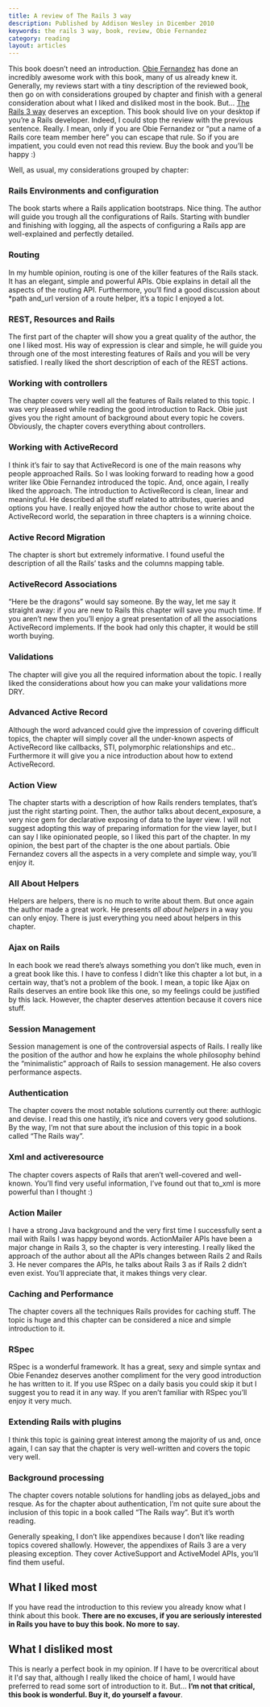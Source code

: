 ```yaml
---
title: A review of The Rails 3 way
description: Published by Addison Wesley in Dicember 2010
keywords: the rails 3 way, book, review, Obie Fernandez
category: reading
layout: articles
---
```


This book doesn’t need an introduction. [Obie
Fernandez](http://obiefernandez.com/) has done an incredibly awesome work with
this book, many of us already knew it. Generally, my reviews start with a tiny
description of the reviewed book, then go on with considerations grouped by
chapter and finish with a general consideration about what I liked and
disliked most in the book. But… [The Rails 3 way](http://tr3w.com/) deserves
an exception. This book should live on your desktop if you’re a Rails
developer. Indeed, I could stop the review with the previous sentence. Really.
I mean, only if you are Obie Fernandez or “put a name of a Rails core team
member here” you can escape that rule. So if you are impatient, you could even
not read this review. Buy the book and you’ll be happy :)

Well, as usual, my considerations grouped by chapter:

### Rails Environments and configuration

The book starts where a Rails application bootstraps. Nice thing. The author
will guide you trough all the configurations of Rails. Starting with bundler
and finishing with logging, all the aspects of configuring a Rails app are
well-explained and perfectly detailed.

### Routing

In my humble opinion, routing is one of the killer features of the Rails
stack. It has an elegant, simple and powerful APIs. Obie explains in detail
all the aspects of the routing API. Furthermore, you’ll find a good discussion
about \*path and\_url version of a route helper, it’s a topic I enjoyed a lot.

### REST, Resources and Rails

The first part of the chapter will show you a great quality of the author, the
one I liked most. His way of expression is clear and simple, he will guide you
through one of the most interesting features of Rails and you will be very
satisfied. I really liked the short description of each of the REST actions.

### Working with controllers

The chapter covers very well all the features of Rails related to this topic.
I was very pleased while reading the good introduction to Rack. Obie just
gives you the right amount of background about every topic he covers.
Obviously, the chapter covers everything about controllers.

### Working with ActiveRecord

I think it’s fair to say that ActiveRecord is one of the main reasons why
people approached Rails. So I was looking forward to reading how a good writer
like Obie Fernandez introduced the topic. And, once again, I really liked the
approach. The introduction to ActiveRecord is clean, linear and meaningful. He
described all the stuff related to attributes, queries and options you have. I
really enjoyed how the author chose to write about the ActiveRecord world, the
separation in three chapters is a winning choice.

### Active Record Migration

The chapter is short but extremely informative. I found useful the description
of all the Rails’ tasks and the columns mapping table.

### ActiveRecord Associations

“Here be the dragons” would say someone. By the way, let me say it straight
away: if you are new to Rails this chapter will save you much time. If you
aren’t new then you’ll enjoy a great presentation of all the associations
ActiveRecord implements. If the book had only this chapter, it would be still
worth buying.

### Validations

The chapter will give you all the required information about the topic. I
really liked the considerations about how you can make your validations more
DRY.

### Advanced Active Record

Although the word advanced could give the impression of covering difficult
topics, the chapter will simply cover all the under-known aspects of
ActiveRecord like callbacks, STI, polymorphic relationships and etc..
Furthermore it will give you a nice introduction about how to extend
ActiveRecord.

### Action View

The chapter starts with a description of how Rails renders templates, that’s
just the right starting point. Then, the author talks about decent\_exposure,
a very nice gem for declarative exposing of data to the layer view. I will not
suggest adopting this way of preparing information for the view layer, but I
can say I like opinionated people, so I liked this part of the chapter.
In my opinion, the best part of the chapter is the one about partials. Obie
Fernandez covers all the aspects in a very complete and simple way, you’ll
enjoy it.

### All About Helpers

Helpers are helpers, there is no much to write about them. But once again the
author made a great work. He presents *all about helpers* in a way you can
only enjoy. There is just everything you need about helpers in this chapter.

### Ajax on Rails

In each book we read there’s always something you don’t like much, even in a
great book like this. I have to confess I didn’t like this chapter a lot but,
in a certain way, that’s not a problem of the book. I mean, a topic like Ajax
on Rails deserves an entire book like this one, so my feelings could be
justified by this lack. However, the chapter deserves attention because it
covers nice stuff.

### Session Management

Session management is one of the controversial aspects of Rails. I really like
the position of the author and how he explains the whole philosophy behind the
“minimalistic” approach of Rails to session management. He also covers
performance aspects.

### Authentication

The chapter covers the most notable solutions currently out there: authlogic
and devise. I read this one hastily, it’s nice and covers very good solutions.
By the way, I’m not that sure about the inclusion of this topic in a book
called “The Rails way”.

### Xml and activeresource

The chapter covers aspects of Rails that aren’t well-covered and well-known.
You’ll find very useful information, I’ve found out that to\_xml is more
powerful than I thought :)

### Action Mailer

I have a strong Java background and the very first time I successfully sent a
mail with Rails I was happy beyond words. ActionMailer APIs have been a major
change in Rails 3, so the chapter is very interesting. I really liked the
approach of the author about all the APIs changes between Rails 2 and Rails 3.
He never compares the APIs, he talks about Rails 3 as if Rails 2 didn’t even
exist. You’ll appreciate that, it makes things very clear.

### Caching and Performance

The chapter covers all the techniques Rails provides for caching stuff. The
topic is huge and this chapter can be considered a nice and simple
introduction to it.

### RSpec

RSpec is a wonderful framework. It has a great, sexy and simple syntax and
Obie Fenandez deserves another compliment for the very good introduction he
has written to it. If you use RSpec on a daily basis you could skip it but I
suggest you to read it in any way. If you aren’t familiar with RSpec you’ll
enjoy it very much.

### Extending Rails with plugins

I think this topic is gaining great interest among the majority of us and,
once again, I can say that the chapter is very well-written and covers the
topic very well.

### Background processing

The chapter covers notable solutions for handling jobs as delayed\_jobs and
resque. As for the chapter about authentication, I’m not quite sure about the
inclusion of this topic in a book called “The Rails way”. But it’s worth
reading.

Generally speaking, I don’t like appendixes because I don’t like reading
topics covered shallowly. However, the appendixes of Rails 3 are a very
pleasing exception. They cover ActiveSupport and ActiveModel APIs, you’ll find
them useful.

What I liked most
-----------------

If you have read the introduction to this review you already know what I think
about this book. **There are no excuses, if you are seriously interested in
Rails you have to buy this book. No more to say.**

What I disliked most
--------------------

This is nearly a perfect book in my opinion. If I have to be overcritical
about it I'd say that, although I really liked the choice of haml, I would
have preferred to read some sort of introduction to it. But… **I’m not that
critical, this book is wonderful. Buy it, do yourself a favour**.
